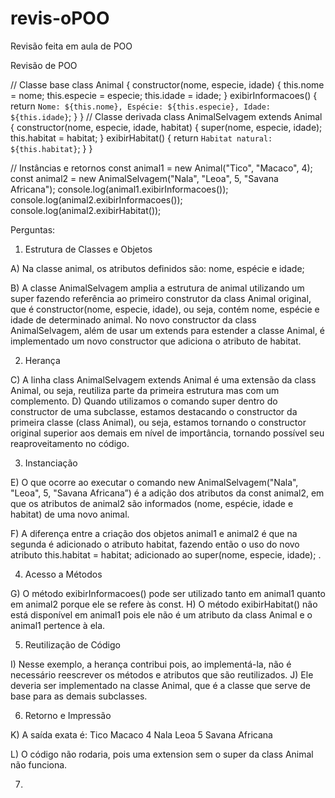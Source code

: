 # revis-oPOO
Revisão feita em aula de POO

Revisão de POO

// Classe base
class Animal {
constructor(nome, especie, idade) {
this.nome = nome;
this.especie = especie;
this.idade = idade;
}
exibirInformacoes() {
return `Nome: ${this.nome}, Espécie: ${this.especie}, Idade: ${this.idade}`;
}
}
// Classe derivada
class AnimalSelvagem extends Animal {
constructor(nome, especie, idade, habitat) {
super(nome, especie, idade);
this.habitat = habitat;
}
exibirHabitat() {
return `Habitat natural: ${this.habitat}`;
}
}

// Instâncias e retornos
const animal1 = new Animal("Tico", "Macaco", 4);
const animal2 = new AnimalSelvagem("Nala", "Leoa", 5, "Savana Africana");
console.log(animal1.exibirInformacoes());
console.log(animal2.exibirInformacoes());
console.log(animal2.exibirHabitat());

Perguntas:

1. Estrutura de Classes e Objetos

A) Na classe animal, os atributos definidos são: nome, espécie e idade;

B) A classe AnimalSelvagem amplia a estrutura de animal utilizando um super fazendo referência ao primeiro construtor da class Animal original, que é constructor(nome, especie, idade), ou seja, contém nome, espécie e idade de determinado animal. No novo constructor da class AnimalSelvagem, além de usar um extends para estender a classe Animal, é implementado um novo constructor que adiciona o atributo de habitat.

2. Herança

C) A linha class AnimalSelvagem extends Animal é uma extensão da class Animal, ou seja, reutiliza parte da primeira estrutura mas com um complemento.
D) Quando utilizamos o comando super dentro do constructor de uma subclasse, estamos destacando o constructor da primeira classe (class Animal), ou seja, estamos tornando o constructor original superior aos demais em nível de importância, tornando possível seu reaproveitamento no código.

3. Instanciação

E) O que ocorre ao executar o comando new AnimalSelvagem("Nala",
"Leoa", 5, "Savana Africana”) é a adição dos atributos da const animal2, em que os atributos de animal2 são informados (nome, espécie, idade e habitat) de uma novo animal.

F) A diferença entre a criação dos objetos animal1 e animal2 é que na segunda é adicionado o atributo habitat,  fazendo então o uso do novo atributo this.habitat = habitat; adicionado ao super(nome, especie, idade); .

4.  Acesso a Métodos

G) O método exibirInformacoes() pode ser utilizado tanto em animal1 quanto em animal2 porque ele se refere às const.
H) O método exibirHabitat() não está disponível em animal1 pois ele não é um atributo da class Animal e o animal1 pertence à ela.

5. Reutilização de Código

I) Nesse exemplo, a herança contribui pois, ao implementá-la, não é necessário reescrever os métodos e atributos que são reutilizados.
J) Ele deveria ser implementado na classe Animal, que é a classe que serve de base para as demais subclasses.

6. Retorno e Impressão

K) A saída exata é: Tico Macaco 4 Nala Leoa 5 Savana Africana

L) O código não rodaria, pois uma extension sem o super da class Animal não funciona.

7. 
